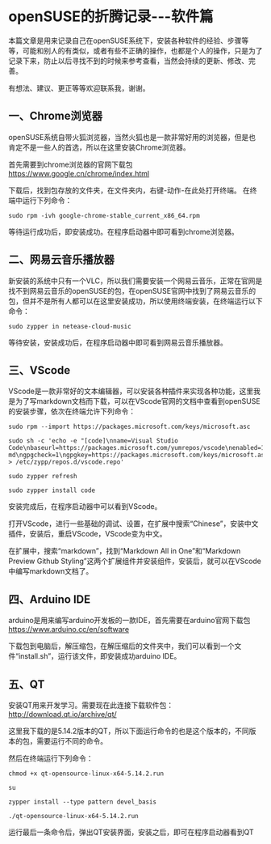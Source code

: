 # openSUSE的折腾记录---软件篇

本篇文章是用来记录自己在openSUSE系统下，安装各种软件的经验、步骤等等，可能和别人的有类似，或者有些不正确的操作，也都是个人的操作，只是为了记录下来，防止以后寻找不到的时候来参考查看，当然会持续的更新、修改、完善。

有想法、建议、更正等等欢迎联系我，谢谢。

## 一、Chrome浏览器

openSUSE系统自带火狐浏览器，当然火狐也是一款非常好用的浏览器，但是也肯定不是一些人的首选，所以在这里安装Chrome浏览器。

首先需要到chrome浏览器的官网下载包   https://www.google.cn/chrome/index.html

下载后，找到包存放的文件夹，在文件夹内，右键-动作-在此处打开终端。
在终端中运行下列命令：

    sudo rpm -ivh google-chrome-stable_current_x86_64.rpm

等待运行成功后，即安装成功。在程序启动器中即可看到chrome浏览器。

## 二、网易云音乐播放器

新安装的系统中只有一个VLC，所以我们需要安装一个网易云音乐，正常在官网是找不到网易云音乐的openSUSE的包，在openSUSE官网中找到了网易云音乐的包，但并不是所有人都可以在这里安装成功，所以使用终端安装，在终端运行以下命令：

    sudo zypper in netease-cloud-music

等待安装，安装成功后，在程序启动器中即可看到网易云音乐播放器。

## 三、VScode

VScode是一款非常好的文本编辑器，可以安装各种插件来实现各种功能，这里我是为了写markdown文档而下载，可以在VScode官网的文档中查看到openSUSE的安装步骤，依次在终端允许下列命令：

    sudo rpm --import https://packages.microsoft.com/keys/microsoft.asc
    
    sudo sh -c 'echo -e "[code]\nname=Visual Studio Code\nbaseurl=https://packages.microsoft.com/yumrepos/vscode\nenabled=1\ntype=rpm-md\ngpgcheck=1\ngpgkey=https://packages.microsoft.com/keys/microsoft.asc" > /etc/zypp/repos.d/vscode.repo'

    sudo zypper refresh

    sudo zypper install code

安装完成后，在程序启动器中可以看到VScode。

打开VScode，进行一些基础的调试、设置，在扩展中搜索“Chinese”，安装中文插件，安装后，重启VScode，VScode变为中文。

在扩展中，搜索“markdown”，找到“Markdown All in One”和“Markdown Preview Github Styling”这两个扩展组件并安装组件，安装后，就可以在VScode中编写markdown文档了。

## 四、Arduino IDE

arduino是用来编写arduino开发板的一款IDE，首先需要在arduino官网下载包
https://www.arduino.cc/en/software

下载包到电脑后，解压缩包，在解压缩后的文件夹中，我们可以看到一个文件“install.sh”，运行该文件，即安装成功arduino IDE。

## 五、QT

安装QT用来开发学习。需要现在此连接下载软件包： http://download.qt.io/archive/qt/

这里我下载的是5.14.2版本的QT，所以下面运行命令的也是这个版本的，不同版本的包，需要运行不同的命令。

然后在终端运行下列命令：

    chmod +x qt-opensource-linux-x64-5.14.2.run

    su

    zypper install --type pattern devel_basis

    ./qt-opensource-linux-x64-5.14.2.run

运行最后一条命令后，弹出QT安装界面，安装之后，即可在程序启动器看到QT
